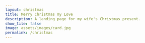 ```yaml
---
layout: christmas
title: Merry Christmas my Love
description: A landing page for my wife's Christmas present.
show_tile: false
image: assets/images/card.jpg
permalink: /christmas
---
```

